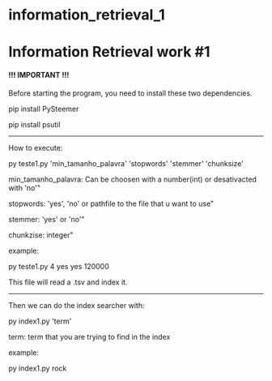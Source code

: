 # information_retrieval_1

<h1>Information Retrieval work #1</h1>

<h4>!!! IMPORTANT !!!</h4>
Before starting the program, you need to install these two dependencies.

<p>pip install PySteemer
<p>pip install psutil

---------------

<h7>How to execute:</h7>

<p>py teste1.py 'min_tamanho_palavra' 'stopwords' 'stemmer' 'chunksize'

<p>min_tamanho_palavra: Can be choosen with a number(int) or desativacted with 'no'"
<p>stopwords: 'yes', 'no' or pathfile to the file that u want to use"
<p>stemmer: 'yes' or 'no'"
<p>chunkzise: integer"

<p>example:
<p>py teste1.py 4 yes yes 120000

<p>This file will read a .tsv and index it.

---------------

<p>Then we can do the index searcher with:

<p>py index1.py 'term'

<p>term: term that you are trying to find in the index

<p>example:
<p>py index1.py rock
